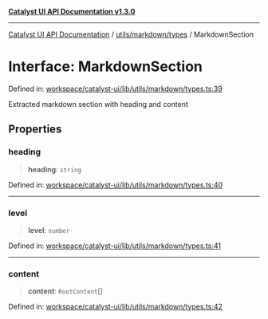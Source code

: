 [**Catalyst UI API Documentation v1.3.0**](../../../../README.md)

---

[Catalyst UI API Documentation](../../../../README.md) / [utils/markdown/types](../README.md) / MarkdownSection

# Interface: MarkdownSection

Defined in: [workspace/catalyst-ui/lib/utils/markdown/types.ts:39](https://github.com/TheBranchDriftCatalyst/catalyst-ui/blob/main/lib/utils/markdown/types.ts#L39)

Extracted markdown section with heading and content

## Properties

### heading

> **heading**: `string`

Defined in: [workspace/catalyst-ui/lib/utils/markdown/types.ts:40](https://github.com/TheBranchDriftCatalyst/catalyst-ui/blob/main/lib/utils/markdown/types.ts#L40)

---

### level

> **level**: `number`

Defined in: [workspace/catalyst-ui/lib/utils/markdown/types.ts:41](https://github.com/TheBranchDriftCatalyst/catalyst-ui/blob/main/lib/utils/markdown/types.ts#L41)

---

### content

> **content**: `RootContent`[]

Defined in: [workspace/catalyst-ui/lib/utils/markdown/types.ts:42](https://github.com/TheBranchDriftCatalyst/catalyst-ui/blob/main/lib/utils/markdown/types.ts#L42)
